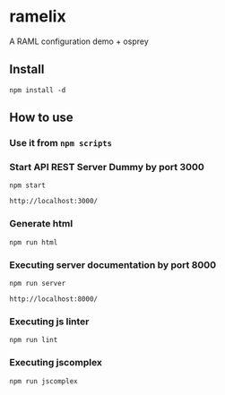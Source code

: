 # ramelix
A RAML configuration demo + osprey

## Install 

```
npm install -d
```

## How to use

### Use it from `npm scripts`

### Start API REST Server Dummy by port 3000

```
npm start
```

```
http://localhost:3000/
```

### Generate html 

```
npm run html
```

### Executing server documentation by port 8000

```
npm run server
```

```
http://localhost:8000/
```

### Executing js linter

```
npm run lint
```

### Executing jscomplex

```
npm run jscomplex
```

